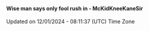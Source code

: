 #### Wise man says only fool rush in - McKidKneeKaneSir
Updated on 12/01/2024 - 08:11:37 (UTC) Time Zone
